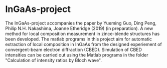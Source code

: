 # InGaAs-project
The InGaAs-project accompanies the paper by Yueming Guo, Ding Peng, Philip N.H. Nakashima, Joanne Etheridge (2019) (in preparation).
A new method for local composition measurement in zince-blende structures has been developed. The matlab programs 
in this project aim for automatic extraction of local composition in InGaAs from the designed experiement of 
convergent-beam electron diffraction (CBED). Simulation of CBED intensities can be carried out using the Matlab programs 
in the folder "Calculation of intensity ratios by Bloch wave". 

